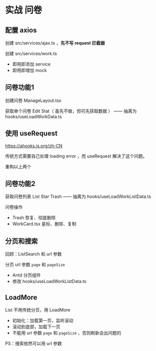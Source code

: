 # 实战 问卷

## 配置 axios

创建 src/services/ajax.ts ，**先不写 request 拦截器**

创建 src/services/work.ts
- 即用即添加 service
- 即用即增加 mock

## 问卷功能1

创建问卷 ManageLayout.tsx

获取单个问卷 Edit Stat（ 虽先不做，但可先获取数据 ） —— 抽离为 hooks/useLoadWorkData.ts

## 使用 useRequest

https://ahooks.js.org/zh-CN

传统方式需要自己处理 loading error ，而 useRequest 解决了这个问题。

重构以上两个

## 问卷功能2

获取问卷列表 List Star Trash —— 抽离为 hooks/useLoadWorkListData.ts

问卷操作
- Trash 恢复、彻底删除
- WorkCard.tsx 星标、删除、复制

## 分页和搜索

回顾：ListSearch 和 url 参数

分页 url 参数 `page` 和 `pageSize`

- Antd 分页组件
- 修改 hooks/useLoadWorkListData.ts

## LoadMore

List 不用传统分页，用 LoadMore

- 初始化：加载第一页，监听滚动
- 滚动到底部，加载下一页
- 不能用 url 参数 `page` 和 `pageSize` ，否则刷新会出问题的

PS：搜索依然可以用 url 参数
